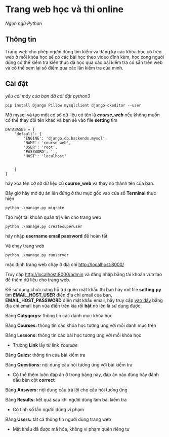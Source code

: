# **Trang web học và thi online**
*Ngôn ngữ Python*

## Thông tin
Trang web cho phép người dùng tìm kiếm và đăng ký các khóa học có trên  web ở mỗi khóa học sẽ có các bài học theo video đính kèm, học xong người dùng có thể kiểm tra kiến thức đã học qua các bài kiểm tra có sẵn trên web và có thể xem lại số điểm qua các lần kiểm tra của mình.


## Cài đặt
*yêu cài máy của bạn đã cài đặt python3*
```
pip install Django Pillow mysqlclient django-ckeditor --user
```
Mở mysql và tạo một cơ sở dữ liệu có tên là ***course_web*** nếu không muốn có thể thay đổi tên khác và bạn sẽ vào file **setting** tìm 
``` 
DATABASES = {
    'default': {
        'ENGINE': 'django.db.backends.mysql',
        'NAME': 'course_web',
        'USER': 'root',
        'PASSWORD': '',
        'HOST': 'localhost'


    }
}
 ```
hãy xóa tên cở sở dữ liệu cũ **course_web** và thay nó thành tên của bạn. 

Bây giờ hãy mở dự án lên đứng ở thư mục gốc vào cửa sổ **Terminal** thực hiện 
``` 
python .\manage.py migrate
```
Tạo một tài khoản quản trị viên cho trang web
```
python .\manage.py createsuperuser
```
hãy nhập **username email password** để hoàn tất

Và chạy trang web
``` 
python .\manage.py runserver
```
mặc định trang web chạy ở địa chỉ [http://localhost:8000/](http://localhost:8000/)

Truy cập [http://localhost:8000/admin](http://localhost:8000/admin) và đăng nhập bằng tài khoản vừa tạo để thêm dữ liệu cho trang web.

Để sử dụng chức năng hỗ trợ quên mật khẩu thì bạn hãy mở file **setting.py** tìm **EMAIL_HOST_USER** điền địa chỉ email của bạn, **EMAIL_HOST_PASSWORD** điền mật khẩu email, hãy truy cập [vào đây](https://myaccount.google.com/u/4/lesssecureapps?pli=1&rapt=AEjHL4N3A7Z6273nj2v67mvWjk5wgs4TBo1NUo7WC61QqCP21N4FNkeced3iZqee2dQtfP125A8BkNWl5LUgscxMAPR88OHweg) bằng địa chỉ email bạn vừa điền trên kia rồi **bật** nó lên là sử dụng được

Bảng **Catygorys:** thông tin các danh mục khóa học

Bảng **Courses:** thông tin các khóa học tương ứng với mỗi danh mục trên

Bảng **Lessons:** thông tin các bài học tương ứng với mỗi khóa học

* Trường **Link** lấy từ link *Youtube*

Bảng **Quizs:** thông tin của bài kiểm tra

Bảng **Questions:** nội dung câu hỏi tương ứng với bài kiểm tra

* Có thể thêm luôn đáp án ở trong bảng này, đáp án nào đúng hãy đánh dấu bên cột **correct**

Bảng **Answers:** nội dung câu trả lời cho câu hỏi tương ứng

Bảng **Results:** kết quả sau khi người dùng làm bài kiểm tra

* Có tính số lần người dùng vi phạm 

Bảng **Users:** tất cả thông tin người dùng trang web

* Mật khẩu đã được mã hóa, không vi phạm quên riêng tư

